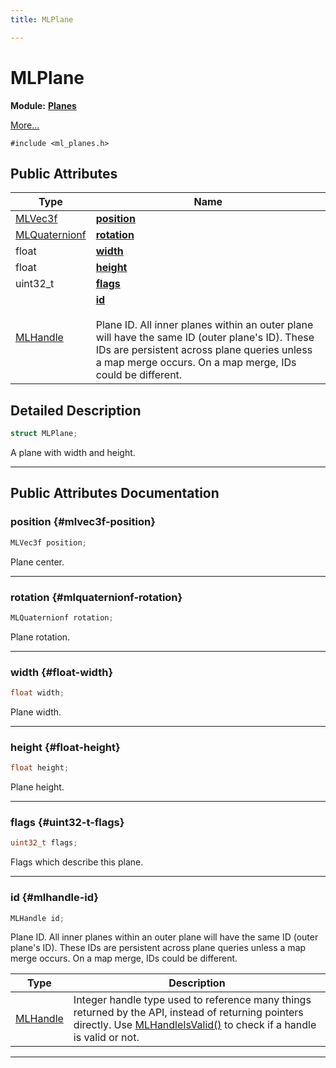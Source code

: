 ```yaml
---
title: MLPlane

---
```


# MLPlane

**Module:** **[Planes](/versioned_docs/version-31-Aug-2023/api-ref/api/Modules/group___planes/group___planes.md)**



 [More...](#detailed-description)


`#include <ml_planes.h>`

## Public Attributes

| Type           | Name           |
| -------------- | -------------- |
| [MLVec3f](/versioned_docs/version-31-Aug-2023/api-ref/api/Modules/group___common/struct_m_l_vec3f.md) | **[position](/versioned_docs/version-31-Aug-2023/api-ref/api/Modules/group___planes/struct_m_l_plane.md#mlvec3f-position)**  |
| [MLQuaternionf](/versioned_docs/version-31-Aug-2023/api-ref/api/Modules/group___common/struct_m_l_quaternionf.md) | **[rotation](/versioned_docs/version-31-Aug-2023/api-ref/api/Modules/group___planes/struct_m_l_plane.md#mlquaternionf-rotation)**  |
| float | **[width](/versioned_docs/version-31-Aug-2023/api-ref/api/Modules/group___planes/struct_m_l_plane.md#float-width)**  |
| float | **[height](/versioned_docs/version-31-Aug-2023/api-ref/api/Modules/group___planes/struct_m_l_plane.md#float-height)**  |
| uint32_t | **[flags](/versioned_docs/version-31-Aug-2023/api-ref/api/Modules/group___planes/struct_m_l_plane.md#uint32-t-flags)**  |
| [MLHandle](/versioned_docs/version-31-Aug-2023/api-ref/api/Modules/group___platform/group___platform.md#uint64-t-mlhandle) | **[id](/versioned_docs/version-31-Aug-2023/api-ref/api/Modules/group___planes/struct_m_l_plane.md#mlhandle-id)** <br></br>Plane ID. All inner planes within an outer plane will have the same ID (outer plane's ID). These IDs are persistent across plane queries unless a map merge occurs. On a map merge, IDs could be different.  |

## Detailed Description

```cpp
struct MLPlane;
```


A plane with width and height. 





-----------
## Public Attributes Documentation

### position {#mlvec3f-position}

```cpp
MLVec3f position;
```


Plane center. 





-----------

### rotation {#mlquaternionf-rotation}

```cpp
MLQuaternionf rotation;
```


Plane rotation. 





-----------

### width {#float-width}

```cpp
float width;
```


Plane width. 





-----------

### height {#float-height}

```cpp
float height;
```


Plane height. 





-----------

### flags {#uint32-t-flags}

```cpp
uint32_t flags;
```


Flags which describe this plane. 





-----------

### id {#mlhandle-id}

```cpp
MLHandle id;
```

Plane ID. All inner planes within an outer plane will have the same ID (outer plane's ID). These IDs are persistent across plane queries unless a map merge occurs. On a map merge, IDs could be different. 


| Type | Description |
|--|--|
| [MLHandle](/versioned_docs/version-31-Aug-2023/api-ref/api/Modules/group___platform/group___platform.md#uint64-t-mlhandle) | Integer handle type used to reference many things returned by the API, instead of returning pointers directly. Use [MLHandleIsValid()](/versioned_docs/version-31-Aug-2023/api-ref/api/Modules/group___platform/group___platform.md#bool-mlhandleisvalid) to check if a handle is valid or not.  |






-----------



